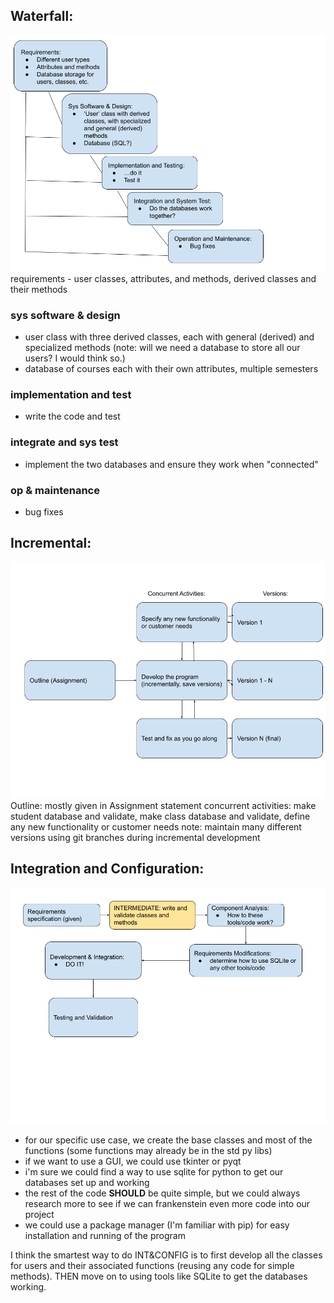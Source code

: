 ## Waterfall:
![waterfall.png](Waterfall.png)
requirements - user classes, attributes, and methods, derived classes and their methods

### sys software & design 	
- user class with three derived classes, each with general (derived) and specialized methods (note: will we need a database to store all our users? I would think so.)
- database of courses each with their own attributes, multiple semesters 
### implementation and test
- write the code and test
### integrate and sys test
- implement the two databases and ensure they work when "connected"
### op & maintenance
- bug fixes


## Incremental:
![incremental.png](incremental.png)
Outline: mostly given in Assignment statement
concurrent activities: make student database and validate, make class database and validate, define any new functionality or customer needs
note: maintain many different versions using git branches during incremental development
<!-- Throw in how you'll maintain different version (probably git branching) -->

## Integration and Configuration:
![IntegrationAndConfiguration.png](IntegrationAndConfiguration.png)
- for our specific use case, we create the base classes and most of the functions (some functions may already be in the std py libs)
- if we want to use a GUI, we could use tkinter or pyqt
- i'm sure we could find a way to use sqlite for python to get our databases set up and working
- the rest of the code **SHOULD** be quite simple, but we could always research more to see if we can frankenstein even more code into our project
- we could use a package manager (I'm familiar with pip) for easy installation and running of the program
<!-- Something I forgot as well - discuss a package manager,  conda or pip or something -->

I think the smartest way to do INT&CONFIG is to first develop all the classes for users and their associated functions (reusing any code for simple methods). THEN move on to using tools like SQLite to get the databases working.